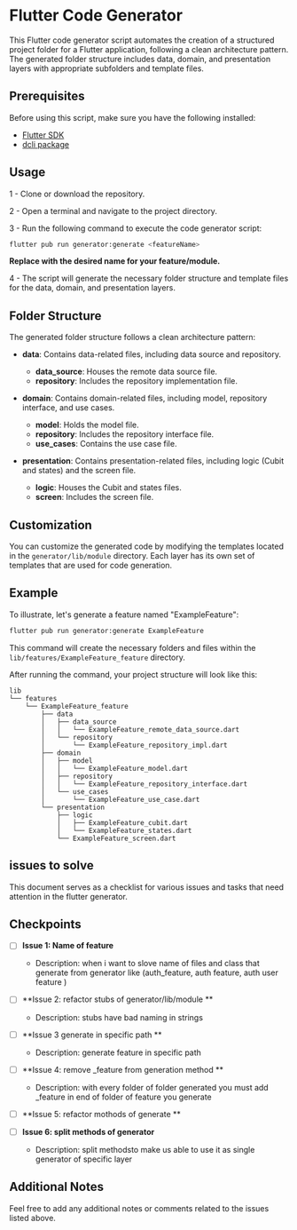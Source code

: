 # Flutter Code Generator

This Flutter code generator script automates the creation of a structured project folder for a Flutter application, following a clean architecture pattern. The generated folder structure includes data, domain, and presentation layers with appropriate subfolders and template files.

## Prerequisites

Before using this script, make sure you have the following installed:

- [Flutter SDK](https://docs.flutter.dev/get-started/install)
- [dcli package](https://pub.dev/packages/dcli)

## Usage

1 - Clone or download the repository.

2 - Open a terminal and navigate to the project directory.

3 - Run the following command to execute the code generator script:

```bash
flutter pub run generator:generate <featureName>
```

**Replace <featureName> with the desired name for your feature/module.**

4 - The script will generate the necessary folder structure and template files for the data, domain, and presentation layers.

## Folder Structure

The generated folder structure follows a clean architecture pattern:

- **data**: Contains data-related files, including data source and repository.
  - **data_source**: Houses the remote data source file.
  - **repository**: Includes the repository implementation file.

- **domain**: Contains domain-related files, including model, repository interface, and use cases.
  - **model**: Holds the model file.
  - **repository**: Includes the repository interface file.
  - **use_cases**: Contains the use case file.

- **presentation**: Contains presentation-related files, including logic (Cubit and states) and the screen file.
  - **logic**: Houses the Cubit and states files.
  - **screen**: Includes the screen file.

## Customization

You can customize the generated code by modifying the templates located in the `generator/lib/module` directory. Each layer has its own set of templates that are used for code generation.

## Example

To illustrate, let's generate a feature named "ExampleFeature":

```bash
flutter pub run generator:generate ExampleFeature
```
This command will create the necessary folders and files within the `lib/features/ExampleFeature_feature` directory.

After running the command, your project structure will look like this:

```plaintext
lib
└── features
    └── ExampleFeature_feature
        ├── data
        │   ├── data_source
        │   │   └── ExampleFeature_remote_data_source.dart
        │   └── repository
        │       └── ExampleFeature_repository_impl.dart
        ├── domain
        │   ├── model
        │   │   └── ExampleFeature_model.dart
        │   ├── repository
        │   │   └── ExampleFeature_repository_interface.dart
        │   └── use_cases
        │       └── ExampleFeature_use_case.dart
        └── presentation
            ├── logic
            │   ├── ExampleFeature_cubit.dart
            │   └── ExampleFeature_states.dart
            └── ExampleFeature_screen.dart
```

## issues to solve
This document serves as a checklist for various issues and tasks that need attention in the flutter generator.

## Checkpoints

- [ ] **Issue 1: Name of feature**
  - Description: when i want to slove name of files and class that generate from generator like (auth_feature, auth feature, auth user feature )

- [ ] **Issue 2: refactor stubs of generator/lib/module **
  - Description: stubs have bad naming in strings

- [ ] **Issue 3  generate in specific path **
  - Description: generate feature in specific path

- [ ] **Issue 4: remove _feature from generation method **
  - Description: with every folder of folder generated you must add _feature in end of folder of feature you generate
- [ ] **Issue 5: refactor mothods of generate **

- [ ] **Issue 6: split methods of generator**
  - Description: split methodsto make us able to use it as single generator of specific layer

## Additional Notes

Feel free to add any additional notes or comments related to the issues listed above.


